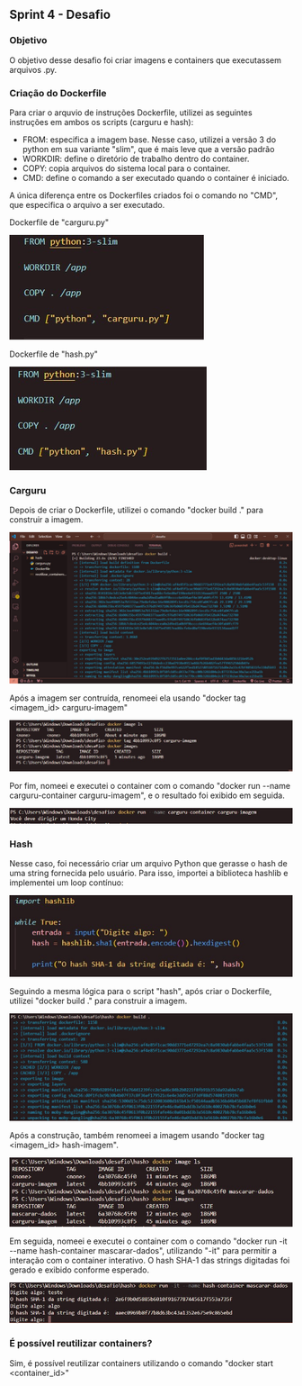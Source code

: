 ##   Sprint 4 - Desafio 

### Objetivo
O objetivo desse desafio foi criar imagens e containers que executassem arquivos .py.


### Criação do Dockerfile
Para criar o arquvio de instruções Dockerfile, utilizei as seguintes instruções em ambos os scripts (carguru e hash):

* FROM: especifica a imagem base. Nesse caso, utilizei a versão 3 do python em sua variante "slim", que é mais leve que a versão padrão
* WORKDIR: define o diretório de trabalho dentro do container.
* COPY: copia arquivos do sistema local para o container.
* CMD: define o comando a ser executado quando o container é iniciado.

A única diferença entre os Dockerfiles criados foi o comando no "CMD", que especifica o arquivo a ser executado.

<p>Dockerfile de "carguru.py"</p>

![Alt text](../evidencias/dockerfile_carguru.jpg)

<p>Dockerfile de "hash.py"</p>

![Alt text](../evidencias/dockerfile_hash.jpg)


### Carguru
<p>Depois de criar o Dockerfile, utilizei o comando "docker build ." para construir a imagem.</p>

![Alt text](../evidencias/criando_imagem_carguru.jpg)

<p>Após a imagem ser contruída, renomeei ela usando "docker tag &lt;imagem_id&gt; carguru-imagem" </p>

![Alt text](../evidencias/nomeando_imagem_carguru.jpg)

<p>Por fim, nomeei e executei o container com o comando "docker run --name carguru-container carguru-imagem", e o resultado foi exibido em seguida.</p>

![Alt text](../evidencias/rodando_container_carguru.jpg)


### Hash
<p>Nesse caso, foi necessário criar um arquivo Python que gerasse o hash de uma string fornecida pelo usuário. Para isso, importei a biblioteca hashlib e implementei um loop contínuo:</p>

![Alt text](../evidencias/python_hash.jpg)

<p>Seguindo a mesma lógica para o script "hash", após criar o Dockerfile, utilizei "docker build ." para construir a imagem.</p>

![Alt text](../evidencias/criando_imagem_hash.jpg)

<p>Após a construção, também renomeei a imagem usando "docker tag &lt;imagem_id&gt; hash-imagem".</p>

![Alt text](../evidencias/nomeando_imagem_hash.jpg)


<p>Em seguida, nomeei e executei o container com o comando "docker run -it --name hash-container mascarar-dados", utilizando "-it" para permitir a interação com o container interativo. O hash SHA-1 das strings digitadas foi gerado e exibido conforme esperado.</p>

![Alt text](../evidencias/rodando_container_hash.jpg)


### É possível reutilizar containers?
Sim, é possível reutilizar containers utilizando o comando "docker start <container_id>"






